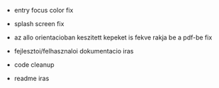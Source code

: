 - entry focus color fix
- splash screen fix
- az allo orientacioban keszitett kepeket is fekve rakja be a pdf-be fix

- fejlesztoi/felhasznaloi dokumentacio iras
- code cleanup
- readme iras